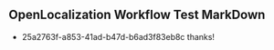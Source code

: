 ## OpenLocalization Workflow Test MarkDown
* 25a2763f-a853-41ad-b47d-b6ad3f83eb8c thanks!

<!--HONumber=Jul16_HO2-->


